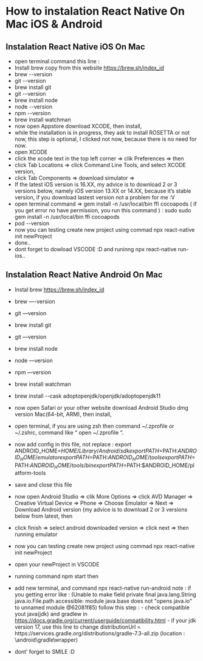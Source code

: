 <h1>How to instalation React Native On Mac iOS & Android</h1>

<h2>Instalation React Native iOS On Mac</h2>

- open terminal command this line :
- Install brew copy from this website https://brew.sh/index_id
- brew --version
- git --version
- brew install git
- git --version
- brew install node
- node  --version
- npm --version
- brew install watchman
- now open Appstore download XCODE, then install,
- while the installation is in progress, they ask to install ROSETTA or not now, this step is optional, I clicked not now, because there is no need for now.
- open XCODE
- click the xcode text in the top left corner => clik Preferences => then
- click Tab Locations => click Command Line Tools, and select XCODE version,
- click Tab Components => download simulator =>
- If the latest iOS version is 16.XX, my advice is to download 2 or 3 versions below, namely iOS version 13.XX or 14.XX, because it’s stable version, if you download lastest version not a problem for me :V
- open terminal command => gem install -n /usr/local/bin ffi cocoapods ( if you get error no have permission, you run this command ) : sudo sudo gem install -n /usr/local/bin ffi cocoapods
- pod --version
- now you can testing create new project using commad npx react-native init newProject
- done..
- dont forget to dowload VSCODE :D and runinng npx react-native run-ios..


<h2>Instalation React Native Android On Mac</h2>

- Instal brew https://brew.sh/index_id
- brew —-version
- git —version
- brew install git
- git —version
- brew install node
- node —version
- npm —version
- brew install watchman
- brew install --cask adoptopenjdk/openjdk/adoptopenjdk11
- now open Safari or your other website download Android Studio dmg version Mac(64-bit, ARM), then install,
- open terminal, if you are using zsh then command ~/.zprofile or ~/.zshrc, command like “ open ~/.zprofile “.
- now add config in this file, not replace :
	export ANDROID_HOME=$HOME/Library/Android/sdk
	export PATH=$PATH:$ANDROID_HOME/emulator
	export PATH=$PATH:$ANDROID_HOME/tools
	export PATH=$PATH:$ANDROID_HOME/tools/bin
	export PATH=$PATH:$ANDROID_HOME/platform-tools
- save and close this file
- now open Android Studio => clik More Options => click AVD Manager => Creative Virtual Device => Phone => Choose Emulator => Next => Download Android version (my advice is to download 2 or 3 versions below from latest, then
- click finish => select android downloaded version => click next => then running emulator
- now you can testing create new project using commad npx react-native init newProject
- open your newProject in VSCODE
- running command npm start then 
- add new terminal, and command npx react-native run-android 
       note : if you getting error like :
       (Unable to make field private final java.lang.String java.io.File.path accessible: module java.base does not "opens java.io" to unnamed module @62081f85) follow this step : 
       - check compatible yout java(jdk) and gradlew in https://docs.gradle.org/current/userguide/compatibility.html 
       - if your jdk version 17, use this line to change  distributionUrl = https\://services.gradle.org/distributions/gradle-7.3-all.zip (location : \android\gradle\wrapper)


- dont’ forget to SMILE :D
